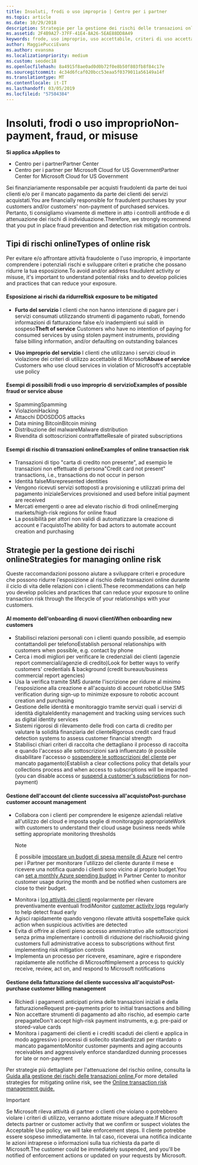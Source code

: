 ```yaml
---
title: Insoluti, frodi o uso improprio | Centro per i partner
ms.topic: article
ms.date: 10/29/2018
description: Strategie per la gestione dei rischi delle transazioni online, compreso il mancato pagamento da parte del cliente per beni e servizi e l'attività fraudolenta o l'uso improprio.
ms.assetid: 2F4B9A27-37FF-41E4-8A26-5EAE88DD8A49
keywords: frode, uso improprio, uso accettabile, criteri di uso accettabile, mancato pagamento, il cliente non pagherà la fattura, rischio online, furto di servizio, abuso di servizio, sospensione di una sottoscrizione,
author: MaggiePucciEvans
ms.author: evansma
ms.localizationpriority: medium
ms.custom: seodec18
ms.openlocfilehash: 8a4915f8ae0ad0d0b72f0e8b50f803fb8f84c17e
ms.sourcegitcommit: 4c34d6fcaf020bcc53eaa5f0379011a56149a14f
ms.translationtype: MT
ms.contentlocale: it-IT
ms.lasthandoff: 03/05/2019
ms.locfileid: "57584384"
---
```

# <a name="non-payment-fraud-or-misuse"></a><span data-ttu-id="1e86f-104">Insoluti, frodi o uso improprio</span><span class="sxs-lookup"><span data-stu-id="1e86f-104">Non-payment, fraud, or misuse</span></span>

<span data-ttu-id="1e86f-105">**Si applica a**</span><span class="sxs-lookup"><span data-stu-id="1e86f-105">**Applies to**</span></span>

-  <span data-ttu-id="1e86f-106">Centro per i partner</span><span class="sxs-lookup"><span data-stu-id="1e86f-106">Partner Center</span></span>
-  <span data-ttu-id="1e86f-107">Centro per i partner per Microsoft Cloud for US Government</span><span class="sxs-lookup"><span data-stu-id="1e86f-107">Partner Center for Microsoft Cloud for US Government</span></span>



<span data-ttu-id="1e86f-108">Sei finanziariamente responsabile per acquisti fraudolenti da parte dei tuoi clienti e/o per il mancato pagamento da parte dei clienti dei servizi acquistati.</span><span class="sxs-lookup"><span data-stu-id="1e86f-108">You are financially responsible for fraudulent purchases by your customers and/or customers' non-payment of purchased services.</span></span> <span data-ttu-id="1e86f-109">Pertanto, ti consigliamo vivamente di mettere in atto i controlli antifrode e di attenuazione dei rischi di individuazione.</span><span class="sxs-lookup"><span data-stu-id="1e86f-109">Therefore, we strongly recommend that you put in place fraud prevention and detection risk mitigation controls.</span></span>

## <a name="types-of-online-risk"></a><span data-ttu-id="1e86f-110">Tipi di rischi online</span><span class="sxs-lookup"><span data-stu-id="1e86f-110">Types of online risk</span></span>

<span data-ttu-id="1e86f-111">Per evitare e/o affrontare attività fraudolente o l'uso improprio, è importante comprendere i potenziali rischi e sviluppare criteri e pratiche che possano ridurre la tua esposizione.</span><span class="sxs-lookup"><span data-stu-id="1e86f-111">To avoid and/or address fraudulent activity or misuse, it's important to understand potential risks and to develop policies and practices that can reduce your exposure.</span></span>

#### <a name="risk-exposure-to-be-mitigated"></a><span data-ttu-id="1e86f-112">Esposizione ai rischi da ridurre</span><span class="sxs-lookup"><span data-stu-id="1e86f-112">Risk exposure to be mitigated</span></span>

- <span data-ttu-id="1e86f-113">**Furto del servizio** I clienti che non hanno intenzione di pagare per i servizi consumati utilizzando strumenti di pagamento rubati, fornendo informazioni di fatturazione false e/o inadempienti sui saldi in sospeso</span><span class="sxs-lookup"><span data-stu-id="1e86f-113">**Theft of service** Customers who have no intention of paying for consumed services by using stolen payment instruments, providing false billing information, and/or defaulting on outstanding balances</span></span>

- <span data-ttu-id="1e86f-114">**Uso improprio del servizio** I clienti che utilizzano i servizi cloud in violazione dei criteri di utilizzo accettabile di Microsoft</span><span class="sxs-lookup"><span data-stu-id="1e86f-114">**Abuse of service** Customers who use cloud services in violation of Microsoft’s acceptable use policy</span></span>

#### <a name="examples-of-possible-fraud-or-service-abuse"></a><span data-ttu-id="1e86f-115">Esempi di possibili frodi o uso improprio di servizio</span><span class="sxs-lookup"><span data-stu-id="1e86f-115">Examples of possible fraud or service abuse</span></span>
- <span data-ttu-id="1e86f-116">Spamming</span><span class="sxs-lookup"><span data-stu-id="1e86f-116">Spamming</span></span>
- <span data-ttu-id="1e86f-117">Violazioni</span><span class="sxs-lookup"><span data-stu-id="1e86f-117">Hacking</span></span>
- <span data-ttu-id="1e86f-118">Attacchi DDOS</span><span class="sxs-lookup"><span data-stu-id="1e86f-118">DDOS attacks</span></span>
- <span data-ttu-id="1e86f-119">Data mining Bitcoin</span><span class="sxs-lookup"><span data-stu-id="1e86f-119">Bitcoin mining</span></span>
- <span data-ttu-id="1e86f-120">Distribuzione del malware</span><span class="sxs-lookup"><span data-stu-id="1e86f-120">Malware distribution</span></span>
- <span data-ttu-id="1e86f-121">Rivendita di sottoscrizioni contraffatte</span><span class="sxs-lookup"><span data-stu-id="1e86f-121">Resale of pirated subscriptions</span></span> 

#### <a name="examples-of-online-transaction-risk"></a><span data-ttu-id="1e86f-122">Esempi di rischio di transazioni online</span><span class="sxs-lookup"><span data-stu-id="1e86f-122">Examples of online transaction risk</span></span>
- <span data-ttu-id="1e86f-123">Transazioni di tipo "carta di credito non presente", ad esempio le transazioni non effettuate di persona</span><span class="sxs-lookup"><span data-stu-id="1e86f-123">"Credit card not present" transactions, i.e., transactions do not occur in person</span></span>
- <span data-ttu-id="1e86f-124">Identità false</span><span class="sxs-lookup"><span data-stu-id="1e86f-124">Misrepresented identities</span></span>
- <span data-ttu-id="1e86f-125">Vengono ricevuti servizi sottoposti a provisioning e utilizzati prima del pagamento iniziale</span><span class="sxs-lookup"><span data-stu-id="1e86f-125">Services provisioned and used before initial payment are received</span></span>
- <span data-ttu-id="1e86f-126">Mercati emergenti o aree ad elevato rischio di frodi online</span><span class="sxs-lookup"><span data-stu-id="1e86f-126">Emerging markets/high-risk regions for online fraud</span></span>
- <span data-ttu-id="1e86f-127">La possibilità per attori non validi di automatizzare la creazione di account e l'acquisto</span><span class="sxs-lookup"><span data-stu-id="1e86f-127">The ability for bad actors to automate account creation and purchasing</span></span>

## <a name="strategies-for-managing-online-risk"></a><span data-ttu-id="1e86f-128">Strategie per la gestione dei rischi online</span><span class="sxs-lookup"><span data-stu-id="1e86f-128">Strategies for managing online risk</span></span>

<span data-ttu-id="1e86f-129">Queste raccomandazioni possono aiutare a sviluppare criteri e procedure che possono ridurre l'esposizione al rischio delle transazioni online durante il ciclo di vita delle relazioni con i clienti.</span><span class="sxs-lookup"><span data-stu-id="1e86f-129">These recommendations can help you develop policies and practices that can reduce your exposure to online transaction risk through the lifecycle of your relationships with your customers.</span></span>  

#### <a name="when-onboarding-new-customers"></a><span data-ttu-id="1e86f-130">Al momento dell'onboarding di nuovi clienti</span><span class="sxs-lookup"><span data-stu-id="1e86f-130">When onboarding new customers</span></span>
- <span data-ttu-id="1e86f-131">Stabilisci relazioni personali con i clienti quando possibile, ad esempio contattandoli per telefono</span><span class="sxs-lookup"><span data-stu-id="1e86f-131">Establish personal relationships with customers when possible, e.g. contact by phone</span></span>
- <span data-ttu-id="1e86f-132">Cerca i modi migliori per verificare le credenziali dei clienti (agenzie report commerciali/agenzie di credito)</span><span class="sxs-lookup"><span data-stu-id="1e86f-132">Look for better ways to verify customers' credentials & background (credit bureaus/business commercial report agencies)</span></span> 
- <span data-ttu-id="1e86f-133">Usa la verifica tramite SMS durante l'iscrizione per ridurre al minimo l'esposizione alla creazione e all'acquisto di account robotici</span><span class="sxs-lookup"><span data-stu-id="1e86f-133">Use SMS verification during sign-up to minimize exposure to robotic account creation and purchasing</span></span>
- <span data-ttu-id="1e86f-134">Gestione delle identità e monitoraggio tramite servizi quali i servizi di identità digitale</span><span class="sxs-lookup"><span data-stu-id="1e86f-134">Identity management and tracking using services such as digital identity services</span></span>
- <span data-ttu-id="1e86f-135">Sistemi rigorosi di rilevamento delle frodi con carta di credito per valutare la solidità finanziaria del cliente</span><span class="sxs-lookup"><span data-stu-id="1e86f-135">Rigorous credit card fraud detection systems to assess customer financial strength</span></span>
- <span data-ttu-id="1e86f-136">Stabilisci chiari criteri di raccolta che dettagliano il processo di raccolta e quando l'accesso alle sottoscrizioni sarà influenzato (è possibile disabilitare l'accesso o [sospendere le sottoscrizioni del cliente](suspend-a-subscription.md) per mancato pagamento)</span><span class="sxs-lookup"><span data-stu-id="1e86f-136">Establish a clear collections policy that details your collections process and when access to subscriptions will be impacted (you can disable access or [suspend a customer's subscriptions](suspend-a-subscription.md) for non-payment)</span></span>

#### <a name="post-purchase-customer-account-management"></a><span data-ttu-id="1e86f-137">Gestione dell'account del cliente successiva all'acquisto</span><span class="sxs-lookup"><span data-stu-id="1e86f-137">Post-purchase customer account management</span></span>
- <span data-ttu-id="1e86f-138">Collabora con i clienti per comprendere le esigenze aziendali relative all'utilizzo del cloud e imposta soglie di monitoraggio appropriate</span><span class="sxs-lookup"><span data-stu-id="1e86f-138">Work with customers to understand their cloud usage business needs while setting appropriate monitoring thresholds</span></span>
    > [!NOTE]  
    >  <span data-ttu-id="1e86f-139">È possibile [impostare un budget di spesa mensile di Azure](set-an-azure-spending-budget-for-your-customers.md) nel centro per i Partner per monitorare l'utilizzo del cliente durante il mese e ricevere una notifica quando i clienti sono vicino al proprio budget.</span><span class="sxs-lookup"><span data-stu-id="1e86f-139">You can [set a monthly Azure spending budget](set-an-azure-spending-budget-for-your-customers.md) in Partner Center to monitor customer usage during the month and be notified when customers are close to their budget.</span></span>
- <span data-ttu-id="1e86f-140">Monitora i [log attività dei clienti](activity-logs.md) regolarmente per rilevare preventivamente eventuali frodi</span><span class="sxs-lookup"><span data-stu-id="1e86f-140">Monitor [customer activity logs](activity-logs.md) regularly to help detect fraud early</span></span>
- <span data-ttu-id="1e86f-141">Agisci rapidamente quando vengono rilevate attività sospette</span><span class="sxs-lookup"><span data-stu-id="1e86f-141">Take quick action when suspicious activities are detected</span></span>
- <span data-ttu-id="1e86f-142">Evita di offrire ai clienti pieno accesso amministrativo alle sottoscrizioni senza prima implementare i controlli di riduzione del rischio</span><span class="sxs-lookup"><span data-stu-id="1e86f-142">Avoid giving customers full administrative access to subscriptions without first implementing risk mitigation controls</span></span>
- <span data-ttu-id="1e86f-143">Implementa un processo per ricevere, esaminare, agire e rispondere rapidamente alle notifiche di Microsoft</span><span class="sxs-lookup"><span data-stu-id="1e86f-143">Implement a process to quickly receive, review, act on, and respond to Microsoft notifications</span></span>

#### <a name="post-purchase-customer-billing-management"></a><span data-ttu-id="1e86f-144">Gestione della fatturazione del cliente successiva all'acquisto</span><span class="sxs-lookup"><span data-stu-id="1e86f-144">Post-purchase customer billing management</span></span>
- <span data-ttu-id="1e86f-145">Richiedi i pagamenti anticipati prima delle transazioni iniziali e della fatturazione</span><span class="sxs-lookup"><span data-stu-id="1e86f-145">Request pre-payments prior to initial transactions and billing</span></span> 
- <span data-ttu-id="1e86f-146">Non accettare strumenti di pagamento ad alto rischio, ad esempio carte prepagate</span><span class="sxs-lookup"><span data-stu-id="1e86f-146">Don't accept high-risk payment instruments, e.g. pre-paid or stored-value cards</span></span>
- <span data-ttu-id="1e86f-147">Monitora i pagamenti dei clienti e i crediti scaduti dei clienti e applica in modo aggressivo i processi di sollecito standardizzati per ritardato o mancato pagamento</span><span class="sxs-lookup"><span data-stu-id="1e86f-147">Monitor customer payments and aging accounts receivables and aggressively enforce standardized dunning processes for late or non-payment</span></span>

<span data-ttu-id="1e86f-148">Per strategie più dettagliate per l'attenuazione del rischio online, consulta la [Guida alla gestione dei rischi delle transazioni online.](https://assets.windowsphone.com/7d885238-e13b-4f10-a682-3d5adacd2859/CSP-PartnerRiskGuide-APSFinal_InvariantCulture_Default.zip)</span><span class="sxs-lookup"><span data-stu-id="1e86f-148">For more detailed strategies for mitigating online risk, see the [Online transaction risk management guide.](https://assets.windowsphone.com/7d885238-e13b-4f10-a682-3d5adacd2859/CSP-PartnerRiskGuide-APSFinal_InvariantCulture_Default.zip)</span></span>

> [!IMPORTANT]  
> <span data-ttu-id="1e86f-149">Se Microsoft rileva attività di partner o clienti che violano o potrebbero violare i criteri di utilizzo, verranno adottate misure adeguate.</span><span class="sxs-lookup"><span data-stu-id="1e86f-149">If Microsoft detects partner or customer activity that we confirm or suspect violates the Acceptable Use policy, we will take enforcement steps.</span></span> <span data-ttu-id="1e86f-150">Il cliente potrebbe essere sospeso immediatamente. In tal caso, riceverai una notifica indicante le azioni intraprese o informazioni sulla tua richiesta da parte di Microsoft.</span><span class="sxs-lookup"><span data-stu-id="1e86f-150">The customer could be immediately suspended, and you'll be notified of enforcement actions or updated on your requests by Microsoft.</span></span>

 

 



